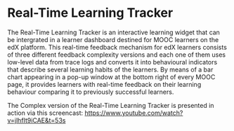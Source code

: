 # Real-Time Learning Tracker


The Real-Time Learning Tracker is an interactive learning widget that can be intergrated in a learner dashboard destined for MOOC learners on the  edX  platform.  This real-time feedback mechanism for edX learners consists of three different feedback complexity versions and each one of them uses low-level data from trace logs and converts it into behavioural indicators that describe several learning habits of the learners. By means of a bar chart appearing in a pop-up window at the bottom right of every MOOC page, it provides learners with real-time feedback on their learning behaviour comparing it to previously successful learners. 

The Complex version of the Real-Time Learning Tracker is presented in action via this screencast: https://www.youtube.com/watch?v=jlhfIt9iCAE&t=53s


